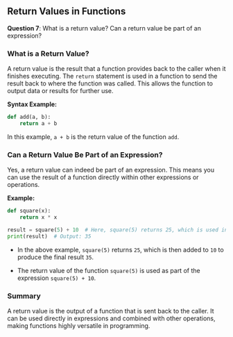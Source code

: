 ## Return Values in Functions

**Question 7**: What is a return value? Can a return value be part of an expression?

### What is a Return Value?

A return value is the result that a function provides back to the caller when it finishes executing. The `return` statement is used in a function to send the result back to where the function was called. This allows the function to output data or results for further use.

**Syntax Example:**

```python
def add(a, b):
    return a + b
```

In this example, `a + b` is the return value of the function `add`.

### Can a Return Value Be Part of an Expression?
Yes, a return value can indeed be part of an expression. This means you can use the result of a function directly within other expressions or operations.

**Example:**

```python
def square(x):
    return x * x

result = square(5) + 10  # Here, square(5) returns 25, which is used in the expression
print(result)  # Output: 35
```

- In the above example, `square(5)` returns `25`, which is then added to `10` to produce the final result `35`.

- The return value of the function `square(5)` is used as part of the expression `square(5) + 10`.

### Summary
A return value is the output of a function that is sent back to the caller. It can be used directly in expressions and combined with other operations, making functions highly versatile in programming.


